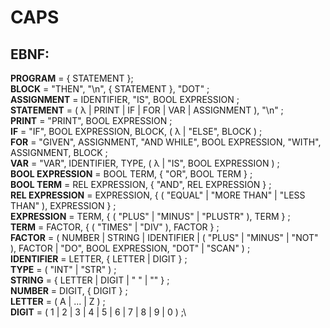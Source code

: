 # CAPS

## EBNF:

**PROGRAM** = { STATEMENT };\
**BLOCK** = "THEN", "\n", { STATEMENT }, "DOT" ;\
**ASSIGNMENT** = IDENTIFIER, "IS", BOOL EXPRESSION ;\
**STATEMENT** = ( λ | PRINT | IF | FOR | VAR | ASSIGNMENT ), "\n" ;\
**PRINT** = "PRINT", BOOL EXPRESSION ;\
**IF** = "IF", BOOL EXPRESSION, BLOCK, ( λ | "ELSE", BLOCK ) ;\
**FOR** = "GIVEN", ASSIGNMENT, "AND WHILE", BOOL EXPRESSION, "WITH", ASSIGNMENT, BLOCK ;\
**VAR** = "VAR", IDENTIFIER, TYPE, ( λ | "IS", BOOL EXPRESSION ) ;\
**BOOL EXPRESSION** = BOOL TERM, { "OR", BOOL TERM } ;\
**BOOL TERM** = REL EXPRESSION, { "AND", REL EXPRESSION } ;\
**REL EXPRESSION** = EXPRESSION, { ( "EQUAL" | "MORE THAN" | "LESS THAN" ), EXPRESSION } ;\
**EXPRESSION** = TERM, { ( "PLUS" | "MINUS" | "PLUSTR" ), TERM } ;\
**TERM** = FACTOR, { ( "TIMES" | "DIV" ), FACTOR } ;\
**FACTOR** = ( NUMBER | STRING | IDENTIFIER | ( "PLUS" | "MINUS" | "NOT" ), FACTOR | "DO", BOOL EXPRESSION, "DOT" | "SCAN" ) ;\
**IDENTIFIER** = LETTER, { LETTER | DIGIT } ;\
**TYPE** = ( "INT" | "STR" ) ;\
**STRING** = { LETTER | DIGIT | " " | "" } ;\
**NUMBER** = DIGIT, { DIGIT } ;\
**LETTER** = ( A | ... | Z ) ;\
**DIGIT** = ( 1 | 2 | 3 | 4 | 5 | 6 | 7 | 8 | 9 | 0 ) ;\

